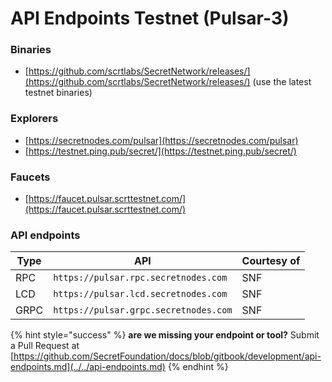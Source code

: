 # API Endpoints Testnet (Pulsar-3)

### Binaries

* [https://github.com/scrtlabs/SecretNetwork/releases/](https://github.com/scrtlabs/SecretNetwork/releases/) (use the latest testnet binaries)

### Explorers

* [https://secretnodes.com/pulsar](https://secretnodes.com/pulsar)
* [https://testnet.ping.pub/secret/](https://testnet.ping.pub/secret/)

### Faucets

* [https://faucet.pulsar.scrttestnet.com/](https://faucet.pulsar.scrttestnet.com/)

### API endpoints

| Type | API                                   | Courtesy of |
| ---- | ------------------------------------- | ----------- |
| RPC  | `https://pulsar.rpc.secretnodes.com`  | SNF         |
| LCD  | `https://pulsar.lcd.secretnodes.com`  | SNF         |
| GRPC | `https://pulsar.grpc.secretnodes.com` | SNF         |

{% hint style="success" %}
**are we missing your endpoint or tool?** Submit a Pull Request at [https://github.com/SecretFoundation/docs/blob/gitbook/development/api-endpoints.md](../../api-endpoints.md)
{% endhint %}
